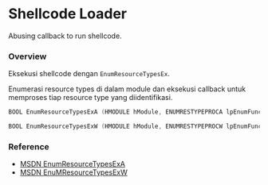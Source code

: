 # Shellcode Loader

Abusing callback to run shellcode.

### Overview

Eksekusi shellcode dengan `EnumResourceTypesEx`.

Enumerasi resource types di dalam module dan eksekusi callback untuk memproses tiap resource type yang diidentifikasi.

```c++
BOOL EnumResourceTypesExA (HMODULE hModule, ENUMRESTYPEPROCA lpEnumFunc, LONG_PTR lParam, DWORD dwFlags, LANGID LangId);

BOOL EnumResourceTypesExW (HMODULE hModule, ENUMRESTYPEPROCW lpEnumFunc, LONG_PTR lParam, DWORD dwFlags, LANGID LangId);
```

### Reference 

- [MSDN EnumResourceTypesExA](https://docs.microsoft.com/en-us/windows/win32/api/winbase/nf-winbase-enumresourcetypesa)
- [MSDN EnuMResourceTypesExW](https://docs.microsoft.com/en-us/windows/win32/api/libloaderapi/nf-libloaderapi-enumresourcetypesexw)